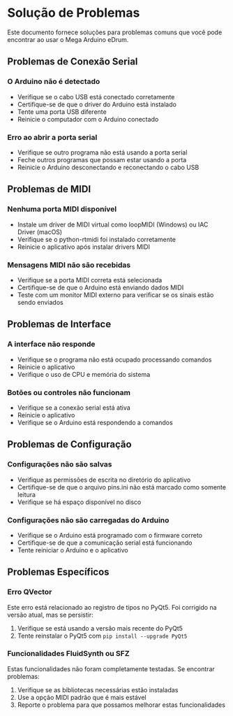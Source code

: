 # Solução de Problemas

Este documento fornece soluções para problemas comuns que você pode encontrar ao usar o Mega Arduino eDrum.

## Problemas de Conexão Serial

### O Arduino não é detectado

- Verifique se o cabo USB está conectado corretamente
- Certifique-se de que o driver do Arduino está instalado
- Tente uma porta USB diferente
- Reinicie o computador com o Arduino conectado

### Erro ao abrir a porta serial

- Verifique se outro programa não está usando a porta serial
- Feche outros programas que possam estar usando a porta
- Reinicie o Arduino desconectando e reconectando o cabo USB

## Problemas de MIDI

### Nenhuma porta MIDI disponível

- Instale um driver de MIDI virtual como loopMIDI (Windows) ou IAC Driver (macOS)
- Verifique se o python-rtmidi foi instalado corretamente
- Reinicie o aplicativo após instalar drivers MIDI

### Mensagens MIDI não são recebidas

- Verifique se a porta MIDI correta está selecionada
- Certifique-se de que o Arduino está enviando dados MIDI
- Teste com um monitor MIDI externo para verificar se os sinais estão sendo enviados

## Problemas de Interface

### A interface não responde

- Verifique se o programa não está ocupado processando comandos
- Reinicie o aplicativo
- Verifique o uso de CPU e memória do sistema

### Botões ou controles não funcionam

- Verifique se a conexão serial está ativa
- Reinicie o aplicativo
- Verifique se o Arduino está respondendo a comandos

## Problemas de Configuração

### Configurações não são salvas

- Verifique as permissões de escrita no diretório do aplicativo
- Certifique-se de que o arquivo pins.ini não está marcado como somente leitura
- Verifique se há espaço disponível no disco

### Configurações não são carregadas do Arduino

- Verifique se o Arduino está programado com o firmware correto
- Certifique-se de que a comunicação serial está funcionando
- Tente reiniciar o Arduino e o aplicativo

## Problemas Específicos

### Erro QVector<int>

Este erro está relacionado ao registro de tipos no PyQt5. Foi corrigido na versão atual, mas se persistir:

1. Verifique se está usando a versão mais recente do PyQt5
2. Tente reinstalar o PyQt5 com `pip install --upgrade PyQt5`

### Funcionalidades FluidSynth ou SFZ

Estas funcionalidades não foram completamente testadas. Se encontrar problemas:

1. Verifique se as bibliotecas necessárias estão instaladas
2. Use a opção MIDI padrão que é mais estável
3. Reporte o problema para que possamos melhorar estas funcionalidades